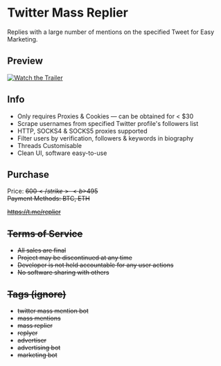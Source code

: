 # Twitter Mass Replier
Replies with a large number of mentions on the specified Tweet for Easy Marketing.

## Preview
[![Watch the Trailer](https://i.imgur.com/FHFAtzq.png)](https://vimeo.com/700472505)

## Info
- Only requires Proxies & Cookies — can be obtained for < $30
- Scrape usernames from specified Twitter profile's followers list
- HTTP, SOCKS4 & SOCKS5 proxies supported
- Filter users by verification, followers & keywords in biography
- Threads Customisable
- Clean UI, software easy-to-use

## Purchase
Price: <strike>$600</strike> <b>$495</b><br>
Payment Methods: BTC, ETH

https://t.me/replier

## Terms of Service
- All sales are final
- Project may be discontinued at any time
- Developer is not held accountable for any user actions
- No software sharing with others

## Tags (ignore)
- twitter mass mention bot
- mass mentions
- mass replier
- replyer
- advertiser
- advertising bot
- marketing bot
